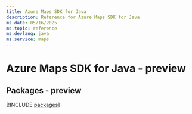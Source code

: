 ```yaml
---
title: Azure Maps SDK for Java
description: Reference for Azure Maps SDK for Java
ms.date: 05/16/2025
ms.topic: reference
ms.devlang: java
ms.service: maps
---
```

# Azure Maps SDK for Java - preview
## Packages - preview
[!INCLUDE [packages](maps-index.md)]